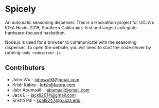 # Spicely

An automatic seasoning dispenser. This is a Hackathon project for UCLA's IDEA Hacks 2018, Southern California’s first and largest collegiate hardware-focused hackathon.

Node.js is used for a browser to communicate with the seasoning dispenser. To open the website, you will need to start the node server by running `node nodeserver.js`  

## Contributors
- John Wu - [johnwu93@gmail.com](mailto:johnwu93@gmail.com)
- Krish Kabra - [krish@kabra.com](mailto:krish@kabra.com)
- Jabr Abumaali - [jabumaali@gmail.com](mailto:jabumaali@gmail.com)
- Jack Li - [jackli2014@gmail.com](mailto:jackli2014@gmail.com)
- Srishti Pal - [spal9247@g.ucla.edu](mailto:spal9247@g.ucla.edu)
